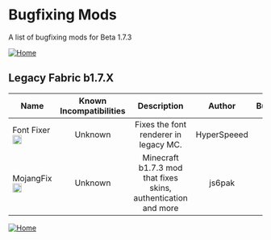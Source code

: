 # Bugfixing Mods

A list of bugfixing mods for Beta 1.7.3

[![Home](https://i.imgur.com/zGuelkW.png)](/README.md)

## Legacy Fabric b1.7.X
| Name | Known Incompatibilities | Description | Author | Bugfixing | [Label](/README.md#labels) |
| --- | :---: | :---: | :---: | :---: | :---: |
| Font Fixer<br>[<img src=/images/modrinth.ico height=18>](https://modrinth.com/mod/font-fixer) | Unknown | Fixes the font renderer in legacy MC. | HyperSpeeed | Client | None |
| MojangFix<br>[<img src=/images/modrinth.ico height=18>](https://modrinth.com/mod/mojangfix) | Unknown |   Minecraft b1.7.3 mod that fixes skins, authentication and more | js6pak | Client | None |

[![Home](https://i.imgur.com/zGuelkW.png)](/README.md)
